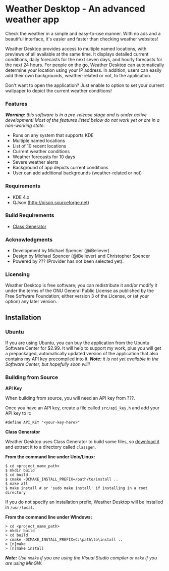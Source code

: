 Weather Desktop - An advanced weather app
=========================================

Check the weather in a simple and easy-to-use manner. With no ads and a beautiful interface, it's easier and faster than checking weather websites!

Weather Desktop provides access to multiple named locations, with previews of all available at the same time. It displays detailed current conditions,  daily forecasts for the next seven days, and hourly forecasts for the next 24 hours. For people on the go, Weather Desktop can automatically determine your location using your IP address. In addition, users can easily add their own backgrounds, weather-related or not, to the application. 

Don't want to open the application? Just enable to option to set your current wallpaper to depict the current weather conditions!

### Features ###

_**Warning:** this software is in a pre-release stage and is under active development! Most of the features listed below do not work yet or are in a non-working state._

 * Runs on any system that supports KDE
 * Multiple named locations
 * List of 10 recent locations
 * Current weather conditions
 * Weather forecasts for 10 days
 * Severe weather alerts
 * Background of app depicts current conditions
 * User can add additional backgrounds (weather-related or not)

### Requirements ###
 * KDE 4.x
 * QJson (http://qjson.sourceforge.net)

### Build Requirements ###
 * [Class Generator](https://github.com/iBeliever/classgen)

### Acknowledgments ###

 * Development by Michael Spencer (@iBeliever)
 * Design by Michael Spencer (@iBeliever) and Christopher Spencer
 * Powered by ??? (Provider has not been selected yet).

### Licensing ###

Weather Desktop is free software; you can redistribute it and/or modify it under the terms of the GNU General Public License as published by the Free Software Foundation; either version 3 of the License, or (at your option) any later version.


Installation
------------

### Ubuntu ###

If you are using Ubuntu, you can buy the application from the Ubuntu Software Center for $2.99. It will help to support my work, plus you will get a prepackaged, automatically updated version of the application that also contains my API key precompiled into it. _**Note:** it is not yet available in the Software Center, but hopefully soon will!_

### Building from Source ###

**API Key**

When building from source, you will need an API key from ???.

Once you have an API key, create a file called `src/api_key.h` and add your API key to it:

    #define API_KEY "<your-key-here>"

    
**Class Generator**

Weather Desktop uses Class Generator to build some files, so [download it](https://github.com/iBeliever/classgen) and extract it to a directory called `classgen`.

**From the command line under Unix/Linux:**

    $ cd <project_name_path>
    $ mkdir build
    $ cd build
    $ cmake -DCMAKE_INSTALL_PREFIX=/path/to/install ..
    $ make all
    $ make install # or 'sudo make install' if installing in a root directory
    
If you do not specify an installation prefix, Weather Desktop will be installed in `/usr/local`.

**From the command line under Windows:**

    > cd <project_name_path>
    > mkdir build
    > cd build
    > cmake -DCMAKE_INSTALL_PREFIX=C:\path\to\install ..
    > [n]make
    > [n]make install
    
_**Note:** Use `nmake` if you are using the Visual Studio compiler or `make` if you are using MinGW._
